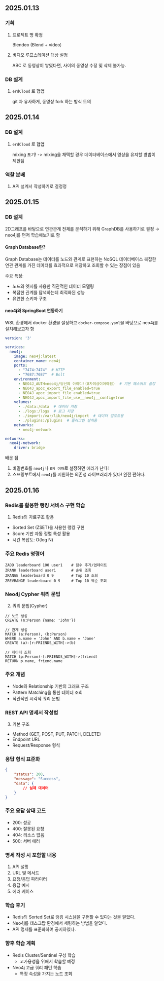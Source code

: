 ## 2025.01.13

### 기획
1. 프로젝트 명 확정

    Blendeo (Blend + video)


2. 비디오 루프스테이션 대상 설정

    ABC 로 동영상이 쌓였다면, 사이의 동영상 수정 및 삭제 불가능.

### DB 설계

1. `erdCloud` 로 협업

    git 과 유사하게, 동영상 fork 하는 방식 토의

## 2025.01.14

### DB 설계
1. `erdCloud` 로 협업

    mixing 포기!
    -> mixing을 채택할 경우 데이터베이스에서 영상을 유지할 방법이 제한됨

### 역할 분배
1. API 설계서 작성하기로 결정정

## 2025.01.15

### DB 설계
2D그래프를 바탕으로 연관관계 전체를 분석하기 위해 GraphDB를 사용하기로 결정
→ neo4j를 먼저 학습해보기로 함


#### Graph Database란?
Graph Database는 데이터를 노드와 관계로 표현하는 NoSQL 데이터베이스
복잡한 연관 관계를 가진 데이터를 효과적으로 저장하고 조회할 수 있는 장점이 있음

주요 특징:

- 노드와 엣지를 사용한 직관적인 데이터 모델링
- 복잡한 관계를 탐색하는데 최적화된 성능
- 유연한 스키마 구조

#### neo4j와 SpringBoot 연동하기
WSL 환경에서 docker 환경을 설정하고 `docker-compose.yaml`을 바탕으로 neo4j를 설치해보고자 함

```yaml
version: '3'

services:
  neo4j:
    image: neo4j:latest
    container_name: neo4j
    ports:
      - "7474:7474"  # HTTP
      - "7687:7687"  # Bolt
    environment:
      - NEO4J_AUTH=neo4j/당신의 아이디!(8자이상이어야됨)  # 기본 패스워드 설정
      - NEO4J_apoc_export_file_enabled=true
      - NEO4J_apoc_import_file_enabled=true
      - NEO4J_apoc_import_file_use__neo4j__config=true
    volumes:
      - ./data:/data  # 데이터 저장
      - ./logs:/logs  # 로그 저장
      - ./import:/var/lib/neo4j/import  # 데이터 임포트용
      - ./plugins:/plugins  # 플러그인 설치용
    networks:
      - neo4j-network

networks:
  neo4j-network:
    driver: bridge
```

배운 점
1. 비밀번호를 `neo4j`나 `8자 이하`로 설정하면 에러가 난다!
2. 스프링부트에서 `neo4j`를 지원하는 의존성 라이브러리가 있다! 완전 편하다.

## 2025.01.16

### Redis를 활용한 랭킹 서비스 구현 학습
1. Redis의 자료구조 활용
- Sorted Set (ZSET)을 사용한 랭킹 구현
- Score 기반 자동 정렬 특성 활용
- 시간 복잡도: O(log N)

### 주요 Redis 명령어
```redis
ZADD leaderboard 100 user1    # 점수 추가/업데이트
ZRANK leaderboard user1       # 순위 조회
ZRANGE leaderboard 0 9        # Top 10 조회
ZREVRANGE leaderboard 0 9     # Top 10 역순 조회
```

### Neo4j Cypher 쿼리 문법

2. 쿼리 문법(Cypher)

```cypher
// 노드 생성
CREATE (n:Person {name: 'John'})

// 관계 생성
MATCH (a:Person), (b:Person)
WHERE a.name = 'John' AND b.name = 'Jane'
CREATE (a)-[r:FRIENDS_WITH]->(b)

// 데이터 조회
MATCH (p:Person)-[:FRIENDS_WITH]->(friend)
RETURN p.name, friend.name
```

### 주요 개념
- Node와 Relationship 기반의 그래프 구조
- Pattern Matching을 통한 데이터 조회
- 직관적인 시각적 쿼리 문법

### REST API 명세서 작성법
3. 기본 구조
- Method (GET, POST, PUT, PATCH, DELETE)
- Endpoint URL
- Request/Response 형식

### 응답 형식 표준화
```json
{
    "status": 200,
    "message": "Success",
    "data": {
        // 실제 데이터
    }
}
```

### 주요 응답 상태 코드
- 200: 성공
- 400: 잘못된 요청
- 404: 리소스 없음
- 500: 서버 에러

### 명세 작성 시 포함할 내용
1. API 설명
2. URL 및 메서드
3. 요청/응답 파라미터
4. 응답 예시
5. 에러 케이스

### 학습 후기
- Redis의 Sorted Set로 랭킹 시스템을 구현할 수 있다는 것을 알았다.
- Neo4j를 데스크탑 환경에서 세팅하는 방법을 알았다.
- API 명세를 표준화하여 공지하였다.

### 향후 학습 계획
- Redis Cluster/Sentinel 구성 학습
  - 고가용성을 위해서 학습할 예정
- Neo4j 고급 쿼리 패턴 학습
  - 특정 속성을 가지는 노드 조회
